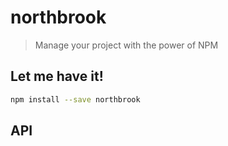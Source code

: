 # northbrook

> Manage your project with the power of NPM

<!-- Write a short summary about your library here -->

## Let me have it!
```sh
npm install --save northbrook
```

## API

<!-- Describe your API here -->
